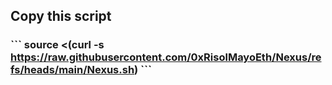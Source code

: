## Copy this script

### \``` source <(curl -s https://raw.githubusercontent.com/0xRisolMayoEth/Nexus/refs/heads/main/Nexus.sh) \```

